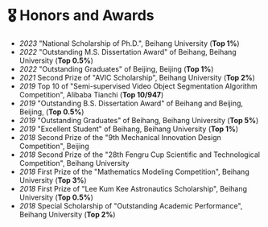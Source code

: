 # 🎖 Honors and Awards
- *2023* "National Scholarship of Ph.D.", Beihang University (<b>Top 1%</b>)
- *2022* "Outstanding M.S. Dissertation Award" of Beihang, Beihang University (<b>Top 0.5%</b>)
- *2022* "Outstanding Graduates" of Beijing, Beijing (<b>Top 1%</b>)
- *2021* Second Prize of "AVIC Scholarship", Beihang University (<b>Top 2%</b>)
- *2019* Top 10 of "Semi-supervised Video Object Segmentation Algorithm Competition", Alibaba Tianchi (<b>Top 10/947</b>)
- *2019* "Outstanding B.S. Dissertation Award" of Beihang and Beijing, Beijing, (<b>Top 0.5%</b>)
- *2019* "Outstanding Graduates" of Beihang, Beihang University (<b>Top 5%</b>) 
- *2019* "Excellent Student" of Beihang, Beihang University (<b>Top 1%</b>)
- *2018* Second Prize of the "9th Mechanical Innovation Design Competition", Beijing
- *2018* Second Prize of the "28th Fengru Cup Scientific and Technological Competition", Beihang University
- *2018* First Prize of the "Mathematics Modeling Competition", Beihang University (<b>Top 3%</b>)
- *2018* First Prize of "Lee Kum Kee Astronautics Scholarship", Beihang University (<b>Top 0.5%</b>)
- *2018* Special Scholarship of "Outstanding Academic Performance", Beihang University (<b>Top 2%</b>)
